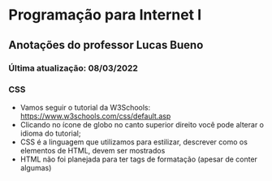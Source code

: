 # Programação para Internet I

## Anotações do professor Lucas Bueno

### Última atualização: 08/03/2022

### CSS

- Vamos seguir o tutorial da W3Schools: https://www.w3schools.com/css/default.asp
- Clicando no ícone de globo no canto superior direito você pode alterar o idioma do tutorial;
- CSS é a linguagem que utilizamos para estilizar, descrever como os elementos de HTML, devem ser mostrados
- HTML não foi planejada para ter tags de formatação (apesar de conter algumas)

